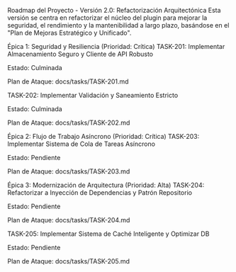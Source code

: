 Roadmap del Proyecto - Versión 2.0: Refactorización Arquitectónica
Esta versión se centra en refactorizar el núcleo del plugin para mejorar la seguridad, el rendimiento y la mantenibilidad a largo plazo, basándose en el "Plan de Mejoras Estratégico y Unificado".

Épica 1: Seguridad y Resiliencia (Prioridad: Crítica)
TASK-201: Implementar Almacenamiento Seguro y Cliente de API Robusto

Estado: Culminada

Plan de Ataque: docs/tasks/TASK-201.md

TASK-202: Implementar Validación y Saneamiento Estricto

Estado: Culminada

Plan de Ataque: docs/tasks/TASK-202.md

Épica 2: Flujo de Trabajo Asíncrono (Prioridad: Crítica)
TASK-203: Implementar Sistema de Cola de Tareas Asíncrono

Estado: Pendiente

Plan de Ataque: docs/tasks/TASK-203.md

Épica 3: Modernización de Arquitectura (Prioridad: Alta)
TASK-204: Refactorizar a Inyección de Dependencias y Patrón Repositorio

Estado: Pendiente

Plan de Ataque: docs/tasks/TASK-204.md

TASK-205: Implementar Sistema de Caché Inteligente y Optimizar DB

Estado: Pendiente

Plan de Ataque: docs/tasks/TASK-205.md